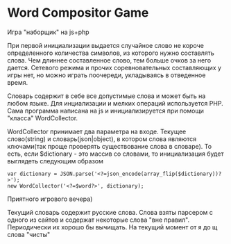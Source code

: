 # Word Compositor Game
Игра "наборщик" на js+php

При первой инициализации выдается случайное слово не короче определенного количества символов, из которого нужно составлять слова.
Чем длиннее составленное слово, тем больше очков за него дается.
Сетевого режима и прочих соревновательных составляющих у игры нет, но можно играть поочереди, укладываясь в отведенное время.

Словарь содержит в себе все допустимые слова и может быть на любом языке.
Для инциализации и мелких операций используется PHP. Сама программа написана на js и инициализируется при помощи
"класса" WordCollector.

WordCollector принимает два параметра на входе. Текущее слово(string) и словарь(json|object), в котором слова являются ключами(так проще проверять существование слова в словаре).
То есть, если $dictionary - это массив со словами, то инициализация будет выглядеть следующим образом

    var dictionary = JSON.parse('<?=json_encode(array_flip($dictionary))?>');
    new WordCollector('<?=$word?>', dictionary);

Приятного игрового вечера)

Текущий словарь содержит русские слова. Слова взяты парсером с одного из сайтов и содержат некоторые слова "вне правил".
Периодически их хорошо бы вычищать. На текущий момент от я до щ слова "чисты"
